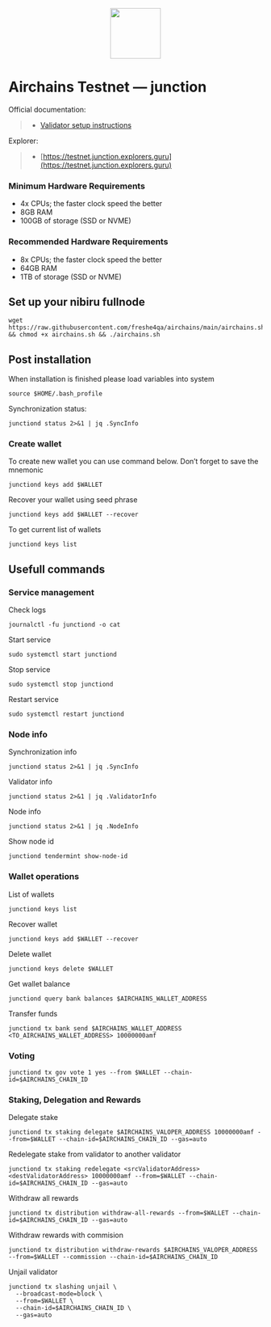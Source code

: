 <p align="center">
  <img height="100" height="auto" src="https://github.com/user-attachments/assets/8c54987a-1466-41a9-a773-232a0270d84f">
</p>

# Airchains Testnet — junction

Official documentation:
>- [Validator setup instructions](https://docs.airchains.io)

Explorer:
>- [https://testnet.junction.explorers.guru](https://testnet.junction.explorers.guru)

### Minimum Hardware Requirements
 - 4x CPUs; the faster clock speed the better
 - 8GB RAM
 - 100GB of storage (SSD or NVME)

### Recommended Hardware Requirements 
 - 8x CPUs; the faster clock speed the better
 - 64GB RAM
 - 1TB of storage (SSD or NVME)

## Set up your nibiru fullnode
```
wget https://raw.githubusercontent.com/freshe4qa/airchains/main/airchains.sh && chmod +x airchains.sh && ./airchains.sh
```

## Post installation

When installation is finished please load variables into system
```
source $HOME/.bash_profile
```

Synchronization status:
```
junctiond status 2>&1 | jq .SyncInfo
```

### Create wallet
To create new wallet you can use command below. Don’t forget to save the mnemonic
```
junctiond keys add $WALLET
```

Recover your wallet using seed phrase
```
junctiond keys add $WALLET --recover
```

To get current list of wallets
```
junctiond keys list
```

## Usefull commands
### Service management
Check logs
```
journalctl -fu junctiond -o cat
```

Start service
```
sudo systemctl start junctiond
```

Stop service
```
sudo systemctl stop junctiond
```

Restart service
```
sudo systemctl restart junctiond
```

### Node info
Synchronization info
```
junctiond status 2>&1 | jq .SyncInfo
```

Validator info
```
junctiond status 2>&1 | jq .ValidatorInfo
```

Node info
```
junctiond status 2>&1 | jq .NodeInfo
```

Show node id
```
junctiond tendermint show-node-id
```

### Wallet operations
List of wallets
```
junctiond keys list
```

Recover wallet
```
junctiond keys add $WALLET --recover
```

Delete wallet
```
junctiond keys delete $WALLET
```

Get wallet balance
```
junctiond query bank balances $AIRCHAINS_WALLET_ADDRESS
```

Transfer funds
```
junctiond tx bank send $AIRCHAINS_WALLET_ADDRESS <TO_AIRCHAINS_WALLET_ADDRESS> 10000000amf
```

### Voting
```
junctiond tx gov vote 1 yes --from $WALLET --chain-id=$AIRCHAINS_CHAIN_ID
```

### Staking, Delegation and Rewards
Delegate stake
```
junctiond tx staking delegate $AIRCHAINS_VALOPER_ADDRESS 10000000amf --from=$WALLET --chain-id=$AIRCHAINS_CHAIN_ID --gas=auto
```

Redelegate stake from validator to another validator
```
junctiond tx staking redelegate <srcValidatorAddress> <destValidatorAddress> 10000000amf --from=$WALLET --chain-id=$AIRCHAINS_CHAIN_ID --gas=auto
```

Withdraw all rewards
```
junctiond tx distribution withdraw-all-rewards --from=$WALLET --chain-id=$AIRCHAINS_CHAIN_ID --gas=auto
```

Withdraw rewards with commision
```
junctiond tx distribution withdraw-rewards $AIRCHAINS_VALOPER_ADDRESS --from=$WALLET --commission --chain-id=$AIRCHAINS_CHAIN_ID
```

Unjail validator
```
junctiond tx slashing unjail \
  --broadcast-mode=block \
  --from=$WALLET \
  --chain-id=$AIRCHAINS_CHAIN_ID \
  --gas=auto
```
